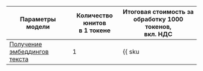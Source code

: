 | Параметры модели      | Количество юнитов</br>в 1 токене | Итоговая стоимость за обработку 1000 токенов, </br>вкл. НДС |
|---------------------------------------|------------|-----------------------------------------|
| [Получение эмбеддингов текста](../../ai-studio/concepts/embeddings.md)  | 1       | {{ sku|RUB|foundation_models.text_embedding.v1|string }} |
